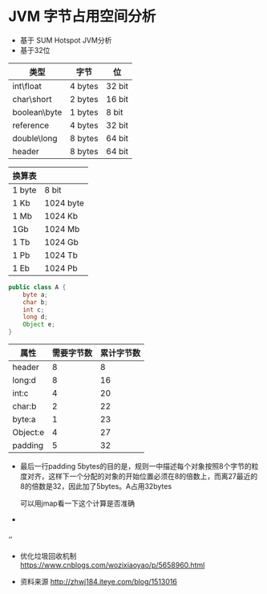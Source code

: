 # JVM 字节占用空间分析



* 基于 SUM  Hotspot JVM分析
* 基于32位



| 类型         | 字节    | 位     |
| ------------ | ------- | ------ |
| int\float    | 4 bytes | 32 bit |
| char\short   | 2 bytes | 16 bit |
| boolean\byte | 1 bytes | 8 bit  |
| reference    | 4 bytes | 32 bit |
| double\long  | 8 bytes | 64 bit |
| header       | 8 bytes | 64 bit |

| 换算表 |           |
| ------ | --------- |
| 1 byte | 8 bit     |
| 1 Kb   | 1024 byte |
| 1 Mb   | 1024 Kb   |
| 1Gb    | 1024 Mb   |
| 1 Tb   | 1024 Gb   |
| 1 Pb   | 1024 Tb   |
| 1 Eb   | 1024 Pb   |



```java
public class A {   
    byte a;   
    char b;   
    int c;   
    long d;   
    Object e;   
}
```

| 属性     | 需要字节数 | 累计字节数 |
| -------- | ---------- | ---------- |
| header   | 8          | 8          |
| long:d   | 8          | 16         |
| int:c    | 4          | 20         |
| char:b   | 2          | 22         |
| byte:a   | 1          | 23         |
| Object:e | 4          | 27         |
| padding  | 5          | 32         |

* 最后一行padding 5bytes的目的是，规则一中描述每个对象按照8个字节的粒度对齐，这样下一个分配的对象的开始位置必须在8的倍数上，而离27最近的8的倍数是32，因此加了5bytes。A占用32bytes

  可以用jmap看一下这个计算是否准确

* ​

### 

‘’





* 优化垃圾回收机制 https://www.cnblogs.com/wozixiaoyao/p/5658960.html


* 资料来源 http://zhwj184.iteye.com/blog/1513016
